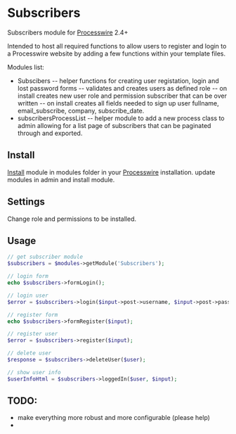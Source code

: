 # Subscribers

Subscribers module for [Processwire]() 2.4+

Intended to host all required functions to allow users to register and login to a Processwire website by adding a few functions within your template files.

Modules list:
- Subscibers
-- helper functions for creating user registation, login and lost password forms
-- validates and creates users as defined role
-- on install creates new user role and permission subscriber that can be over written
-- on install creates all fields needed to sign up user fullname, email_subscribe, company, subscribe_date.
- subscribersProcessList
-- helper module to add a new process class to admin allowing for a list page of subscribers that can be paginated through and exported.  

## Install
[Install](http://modules.processwire.com/install-uninstall/) module in modules folder in your [Processwire](http://processwire.com/) installation. update modules in admin and install module.

## Settings
Change role and permissions to be installed.

## Usage
```PHP
// get subscriber module
$subscribers = $modules->getModule('Subscribers');

// login form
echo $subscribers->formLogin();

// login user
$error = $subscribers->login($input->post->username, $input->post->pass);

// register form
echo $subscribers->formRegister($input);

// register user
$error = $subscribers->register($input);

// delete user
$response = $subscribers->deleteUser($user);

// show user info
$userInfoHtml = $subscribers->loggedIn($user, $input);

```

## TODO:
- make everything more robust and more configurable (please help)
-
